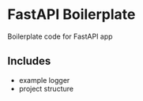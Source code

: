 # FastAPI Boilerplate

Boilerplate code for FastAPI app

## Includes

- example logger
- project structure